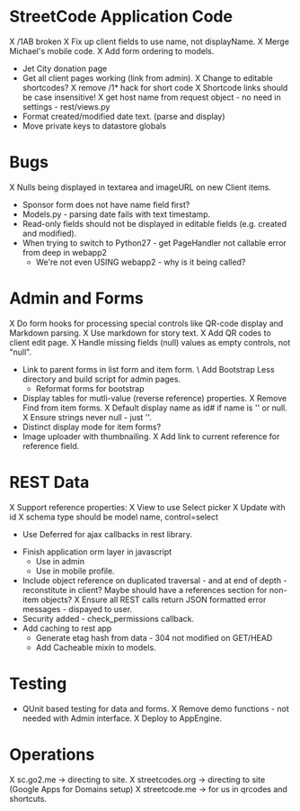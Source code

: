 # StreetCode Application Code

X /1AB broken
  X Fix up client fields to use name, not displayName.
X Merge Michael's mobile code.
X Add form ordering to models.
- Jet City donation page
- Get all client pages working (link from admin).
X Change to editable shortcodes?
X remove /1* hack for short code
X Shortcode links should be case insensitive!
X get host name from request object - no need in settings - rest/views.py
- Format created/modified date text.  (parse and display)
- Move private keys to datastore globals

# Bugs

X Nulls being displayed in textarea and imageURL on new Client items.
- Sponsor form does not have name field first?
- Models.py - parsing date fails with text timestamp.
- Read-only fields should not be displayed in editable fields (e.g. created and modified).
- When trying to switch to Python27 - get PageHandler not callable error from deep in webapp2
  - We're not even USING webapp2 - why is it being called?


# Admin and Forms

X Do form hooks for processing special controls like QR-code display and Markdown parsing.
  X Use markdown for story text.
  X Add QR codes to client edit page.
X Handle missing fields (null) values as empty controls, not "null".
- Link to parent forms in list form and item form.
\ Add Bootstrap Less directory and build script for admin pages.
  - Reformat forms for bootstrap
- Display tables for mutli-value (reverse reference) properties.
X Remove Find from item forms.
X Default display name as id# if name is '' or null.
X Ensure strings never null - just ''.
- Distinct display mode for item forms?
- Image uploader with thumbnailing.
X Add link to current reference for reference field.

# REST Data

X Support reference properties:
  X View to use Select picker
  X Update with id
  X schema type should be model name, control=select
* Use Deferred for ajax callbacks in rest library.
- Finish application orm layer in javascript
  - Use in admin
  - Use in mobile profile.
- Include object reference on duplicated traversal - and at end of depth - reconstitute
  in client?  Maybe should have a references section for non-item objects?
X Ensure all REST calls return JSON formatted error messages - dispayed to user.
- Security added - check_permissions callback.
- Add caching to rest app
  - Generate etag hash from data - 304 not modified on GET/HEAD
  - Add Cacheable mixin to models.

# Testing

- QUnit based testing for data and forms.
X Remove demo functions - not needed with Admin interface.
X Deploy to AppEngine.

# Operations

X sc.go2.me -> directing to site.
X streetcodes.org -> directing to site (Google Apps for Domains setup)
X streetcode.me -> for us in qrcodes and shortcuts.

